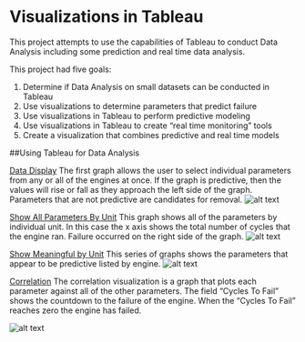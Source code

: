 # Visualizations in Tableau
This project attempts to use the capabilities of Tableau to conduct Data Analysis including some prediction and real time data analysis. 

This project had five goals:
1.	Determine if Data Analysis on small datasets can be conducted in Tableau
2.	Use visualizations to determine parameters that predict failure
3.	Use visualizations in Tableau to perform predictive modeling
4.	Use visualizations in Tableau to create “real time monitoring” tools
5.	Create a visualization that combines predictive and real time models


##Using Tableau for Data Analysis

[Data Display](https://public.tableau.com/profile/steven.fischbach#!/vizhome/Finalproject-correlationonly/SuperDataDisplay?publish=yes) The first graph allows the user to select individual parameters from any or all of the engines at once. If the graph is predictive, then the values will rise or fall as they approach the left side of the graph. Parameters that are not predictive are candidates for removal. 
![alt text](   https://github.com/fischtank44/Engine_training_data/raw/master/Visualizations/images/All%20Engines%20T50%20LPT.JPG)

[Show All Parameters By Unit](https://public.tableau.com/profile/steven.fischbach#!/vizhome/Finalproject-correlationonly/ShowAllParametersByUnit?publish=yes) This graph shows all of the parameters by individual unit. In this case the x axis shows the total number of cycles that the engine ran. Failure occurred on the right side of the graph. 
![alt text](  https://github.com/fischtank44/Engine_training_data/raw/master/Visualizations/images/Show%20All%20by%20Unit%20eng%2062.JPG )

[Show Meaningful by Unit](https://public.tableau.com/profile/steven.fischbach#!/vizhome/Finalproject-correlationonly/ShowMeaningfulbyUnit?publish=yes) This series of graphs shows the parameters that appear to be predictive listed by engine. 
![alt text]( https://github.com/fischtank44/Engine_training_data/raw/master/Visualizations/images/Show%20Meaningful%20by%20Unit%20eng%2062.JPG )

[Correlation](https://public.tableau.com/profile/steven.fischbach#!/vizhome/Finalproject-correlationonly/CorrelationChecker?publish=yes) The correlation visualization is a graph that plots each parameter against all of the other parameters. The field “Cycles To Fail” shows the countdown to the failure of the engine. When the “Cycles To Fail” reaches zero the engine has failed. 

![alt text](https://github.com/fischtank44/Engine_training_data/blob/master/Visualizations/images/Corr.JPG)
